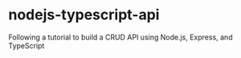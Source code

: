 # nodejs-typescript-api
Following a tutorial to build a CRUD API using Node.js, Express, and TypeScript
